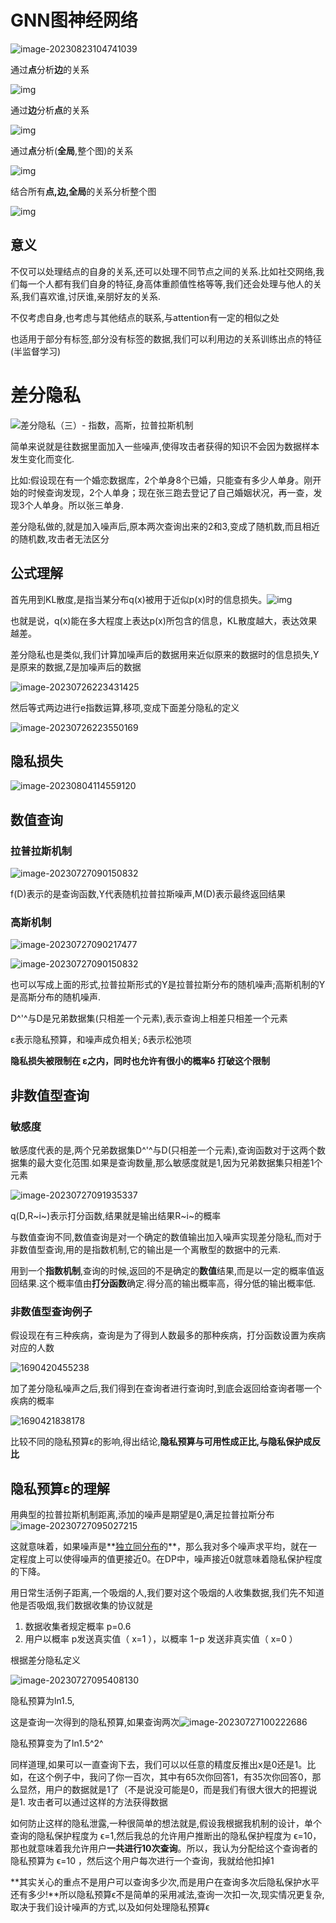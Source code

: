 # GNN图神经网络

![image-20230823104741039](https://spasmodic.oss-cn-hangzhou.aliyuncs.com/image-20230823104741039.png)

通过**点**分析**边**的关系

![img](https://spasmodic.oss-cn-hangzhou.aliyuncs.com/prediction_nodes_edges.26fadbcc.png)

通过**边**分析**点**的关系

![img](https://spasmodic.oss-cn-hangzhou.aliyuncs.com/prediction_edges_nodes.e6796b8e.png)

通过**点**分析(**全局**,整个图)的关系

![img](https://spasmodic.oss-cn-hangzhou.aliyuncs.com/prediction_nodes_edges_global.7a535eb8.png)

结合所有**点,边,全局**的关系分析整个图

![img](https://spasmodic.oss-cn-hangzhou.aliyuncs.com/arch_graphnet.b229be6d.png)

## 意义

不仅可以处理结点的自身的关系,还可以处理不同节点之间的关系.比如社交网络,我们每一个人都有我们自身的特征,身高体重颜值性格等等,我们还会处理与他人的关系,我们喜欢谁,讨厌谁,亲朋好友的关系.

不仅考虑自身,也考虑与其他结点的联系,与attention有一定的相似之处

也适用于部分有标签,部分没有标签的数据,我们可以利用边的关系训练出点的特征(半监督学习)

 # 差分隐私

![差分隐私（三）- 指数，高斯，拉普拉斯机制](https://spasmodic.oss-cn-hangzhou.aliyuncs.com/v2-d897dee39370f807dede0f08eb93f4bc_720w.jpg)

简单来说就是往数据里面加入一些噪声,使得攻击者获得的知识不会因为数据样本发生变化而变化.

比如:假设现在有一个婚恋数据库，2个单身8个已婚，只能查有多少人单身。刚开始的时候查询发现，2个人单身；现在张三跑去登记了自己婚姻状况，再一查，发现3个人单身。所以张三单身.

差分隐私做的,就是加入噪声后,原本两次查询出来的2和3,变成了随机数,而且相近的随机数,攻击者无法区分

## 公式理解

首先用到KL散度,是指当某分布q(x)被用于近似p(x)时的信息损失。![img](https://pic1.zhimg.com/v2-a44f38aca57b4583f630221bfcdba1b4_b.webp?consumer=ZHI_MENG)

也就是说，q(x)能在多大程度上表达p(x)所包含的信息，KL散度越大，表达效果越差。

差分隐私也是类似,我们计算加噪声后的数据用来近似原来的数据时的信息损失,Y是原来的数据,Z是加噪声后的数据

![image-20230726223431425](https://spasmodic.oss-cn-hangzhou.aliyuncs.com/image-20230726223431425.png)

然后等式两边进行e指数运算,移项,变成下面差分隐私的定义

![image-20230726223550169](https://spasmodic.oss-cn-hangzhou.aliyuncs.com/image-20230726223550169.png)

## 隐私损失

![image-20230804114559120](https://spasmodic.oss-cn-hangzhou.aliyuncs.com/image-20230804114559120.png)

## 数值查询

### 拉普拉斯机制

![image-20230727090150832](https://spasmodic.oss-cn-hangzhou.aliyuncs.com/image-20230727090150832.png)

f(D)表示的是查询函数,Y代表随机拉普拉斯噪声,M(D)表示最终返回结果

### 高斯机制

![image-20230727090217477](https://spasmodic.oss-cn-hangzhou.aliyuncs.com/image-20230727090217477.png)

![image-20230727090150832](https://spasmodic.oss-cn-hangzhou.aliyuncs.com/image-20230727090150832.png)

也可以写成上面的形式,拉普拉斯形式的Y是拉普拉斯分布的随机噪声;高斯机制的Y是高斯分布的随机噪声.

D^'^与D是兄弟数据集(只相差一个元素),表示查询上相差只相差一个元素

ε表示隐私预算，和噪声成负相关;     δ表示松弛项

**隐私损失被限制在 ε之内，同时也允许有很小的概率δ  打破这个限制**

## 非数值型查询

### 敏感度

敏感度代表的是,两个兄弟数据集D^'^与D(只相差一个元素),查询函数对于这两个数据集的最大变化范围.如果是查询数量,那么敏感度就是1,因为兄弟数据集只相差1个元素

![image-20230727091935337](https://spasmodic.oss-cn-hangzhou.aliyuncs.com/image-20230727091935337.png)

q(D,R~i~)表示打分函数,结果就是输出结果R~i~的概率

与数值查询不同,数值查询是对一个确定的数值输出加入噪声实现差分隐私,而对于非数值型查询,用的是指数机制,它的输出是一个离散型的数据中的元素.

用到一个**指数机制**,查询的时候,返回的不是确定的**数值**结果,而是以一定的概率值返回结果.这个概率值由**打分函数**确定.得分高的输出概率高，得分低的输出概率低.

### 非数值型查询例子

假设现在有三种疾病，查询是为了得到人数最多的那种疾病，打分函数设置为疾病对应的人数

![1690420455238](https://spasmodic.oss-cn-hangzhou.aliyuncs.com/1690420455238.jpg)

加了差分隐私噪声之后,我们得到在查询者进行查询时,到底会返回给查询者哪一个疾病的概率

![1690421838178](https://spasmodic.oss-cn-hangzhou.aliyuncs.com/1690421838178.jpg)

比较不同的隐私预算ε的影响,得出结论,**隐私预算与可用性成正比,与隐私保护成反比**

## 隐私预算ε的理解

用典型的拉普拉斯机制距离,添加的噪声是期望是0,满足拉普拉斯分布![image-20230727095027215](https://spasmodic.oss-cn-hangzhou.aliyuncs.com/image-20230727095027215.png)

这就意味着，如果噪声是**[独立同分布](https://www.zhihu.com/search?q=独立同分布&search_source=Entity&hybrid_search_source=Entity&hybrid_search_extra={"sourceType"%3A"answer"%2C"sourceId"%3A1348363105})的**，那么我对多个噪声求平均，就在一定程度上可以使得噪声的值更接近0。在DP中，噪声接近0就意味着隐私保护程度的下降。

用日常生活例子距离,一个吸烟的人,我们要对这个吸烟的人收集数据,我们先不知道他是否吸烟,我们数据收集的协议就是

1. 数据收集者规定概率 p=0.6
2. 用户以概率 p发送真实值（ x=1 ），以概率 1−p 发送非真实值（ x=0 ）

根据差分隐私定义

![image-20230727095408130](https://spasmodic.oss-cn-hangzhou.aliyuncs.com/image-20230727095408130.png)

隐私预算为ln1.5,

这是查询一次得到的隐私预算,如果查询两次![image-20230727100222686](https://spasmodic.oss-cn-hangzhou.aliyuncs.com/image-20230727100222686.png)

隐私预算变为了ln1.5^2^

同样道理,如果可以一直查询下去，我们可以以任意的精度反推出x是0还是1。比如，在这个例子中，我问了你一百次，其中有65次你回答1，有35次你回答0，那么显然，用户的数据就是1了（不是说没可能是0，而是我们有很大很大的把握说是1.     攻击者可以通过这样的方法获得数据

如何防止这样的隐私泄露,一种很简单的想法就是,假设我根据我机制的设计，单个查询的隐私保护程度为 ϵ=1,然后我总的允许用户推断出的隐私保护程度为 ϵ=10，那也就意味着我允许用户**一共进行10次查询**。所以，我认为分配给这个查询者的隐私预算为 ϵ=10 ，然后这个用户每次进行一个查询，我就给他扣掉1

**其实关心的重点不是用户可以查询多少次,而是用户在查询多次后隐私保护水平还有多少!**所以隐私预算ϵ不是简单的采用减法,查询一次扣一次,现实情况更复杂,取决于我们设计噪声的方式,以及如何处理隐私预算ϵ